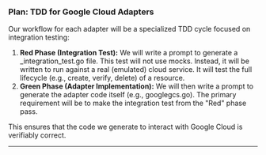 ### **Plan: TDD for Google Cloud Adapters**

Our workflow for each adapter will be a specialized TDD cycle focused on integration testing:

1. **Red Phase (Integration Test):** We will write a prompt to generate a \_integration\_test.go file. This test will not use mocks. Instead, it will be written to run against a real (emulated) cloud service. It will test the full lifecycle (e.g., create, verify, delete) of a resource.
2. **Green Phase (Adapter Implementation):** We will then write a prompt to generate the adapter code itself (e.g., googlegcs.go). The primary requirement will be to make the integration test from the "Red" phase pass.

This ensures that the code we generate to interact with Google Cloud is verifiably correct.

---
